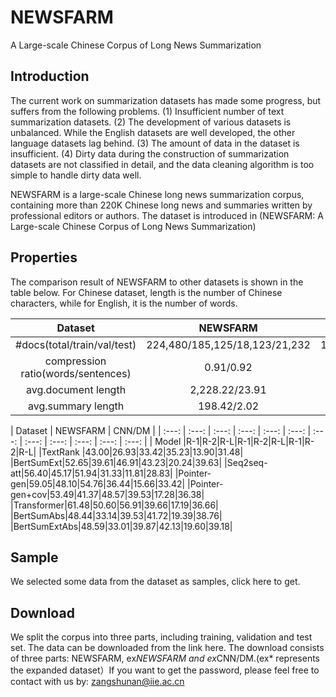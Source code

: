 # NEWSFARM
A Large-scale Chinese Corpus of Long News Summarization
## Introduction
The current work on summarization datasets has made some progress, but suffers from the following problems. 
(1) Insufficient number of text summarization datasets. 
(2) The development of various datasets is unbalanced. While the English datasets are well developed, the other language datasets lag behind. 
(3) The amount of data in the dataset is insufficient. 
(4) Dirty data during the construction of summarization datasets are not classified in detail, and the data cleaning algorithm is too simple to handle dirty data well.

NEWSFARM is a large-scale Chinese long news summarization corpus, containing more than 220K Chinese long news and summaries written by professional editors or authors.
The dataset is introduced in (NEWSFARM: A Large-scale Chinese Corpus of Long News Summarization)

## Properties
The comparison result of NEWSFARM to other datasets is shown in the table below. For Chinese dataset, length is the number of Chinese characters, while for English, it is the number of words.

| Dataset | NEWSFARM | CLES | LCSTS | CNN/DM |
| :---: | :---: | :---: | :---: | :---: |
| #docs(total/train/val/test) | 224,480/185,125/18,123/21,232 | 103,893/95,000/3,839/5,000 | 2,412,163/2,400,391/10,666/1,106 | 312,085/287,227/13,368/11,490 |
| compression ratio(words/sentences) | 0.91/0.92 | 0.93/0.92 | 0.83/0.90 | 0.93/0.88 |
| avg.document length | 2,228.22/23.91 | 1,584.00/36.00 | 108.80/10.13 | 687.09/31.66 |
| avg.summary length | 198.42/2.02 | 106.00/3.00 | 19.00/1.00 | 48.49/3.73 |

| Dataset | NEWSFARM | CNN/DM |
| :---: | :---: | :---: | :---: | :---: | :---: | :---: | :---: | :---: | :---: | :---: | :---: |
| Model   |R-1|R-2|R-L|R-1|R-2|R-L|R-1|R-2|R-L|
|TextRank |43.00|26.93|33.42|35.23|13.90|31.48|
|BertSumExt|52.65|39.61|46.91|43.23|20.24|39.63|
|Seq2seq-att|56.40|45.17|51.94|31.33|11.81|28.83|
|Pointer-gen|59.05|48.10|54.76|36.44|15.66|33.42|
|Pointer-gen+cov|53.49|41.37|48.57|39.53|17.28|36.38|
|Transformer|61.48|50.60|56.91|39.66|17.19|36.66|
|BertSumAbs|48.44|33.14|39.53|41.72|19.39|38.76|
|BertSumExtAbs|48.59|33.01|39.87|42.13|19.60|39.18|

## Sample
We selected some data from the dataset as samples, click here to get.

## Download
We split the corpus into three parts, including training, validation and test set. The data can be downloaded from the link here. The download consists of three parts: NEWSFARM, ex*NEWSFARM and ex*CNN/DM.(ex* represents the expanded dataset）If you want to get the password, please feel free to contact with us by: zangshunan@iie.ac.cn
